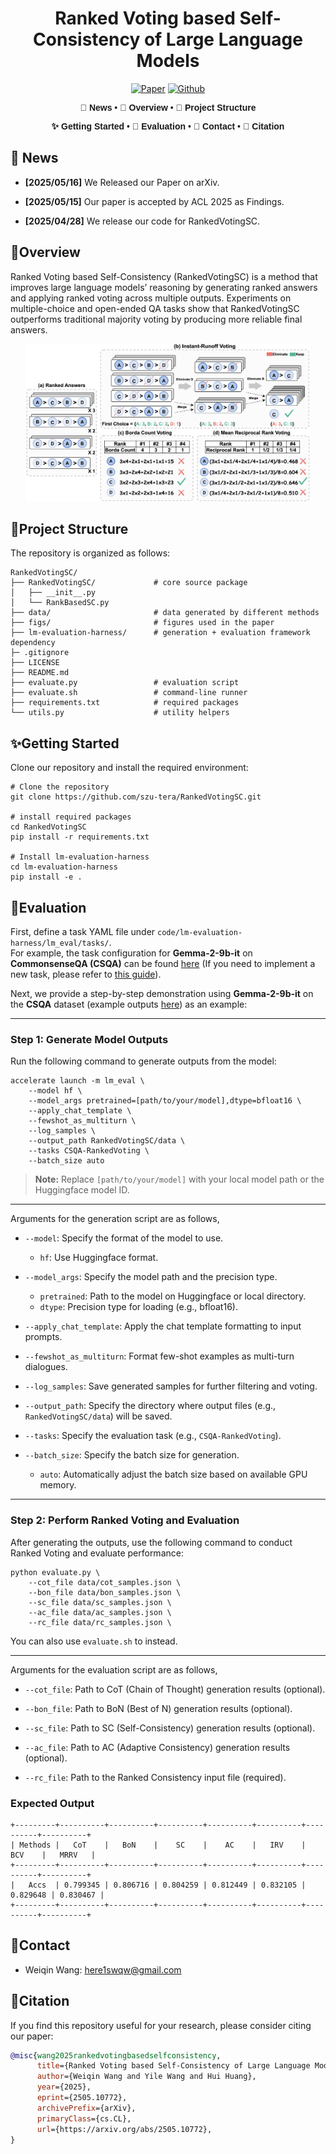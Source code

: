 <div align="center">
  
# Ranked Voting based Self-Consistency of Large Language Models

[![Paper](https://img.shields.io/badge/arxiv-A42C25?style=for-the-badge&logo=arxiv&logoColor=white)]([https://arxiv.org/abs/2504.16084](https://arxiv.org/abs/2505.10772))  [![Github](https://img.shields.io/badge/GitHub-000000?style=for-the-badge&logo=github&logoColor=000&logoColor=white)]([https://github.com/PRIME-RL/TTRL](https://github.com/szu-tera/RankedVotingSC))

<div align="center" style="font-family: Arial, sans-serif;">
  <p>
    <a href="#news" style="text-decoration: none; font-weight: bold;">🎉 News</a> •
    <a href="#overview" style="text-decoration: none; font-weight: bold;">📌 Overview</a> •
    <a href="#project-structure" style="text-decoration: none; font-weight: bold;">📁 Project Structure</a>
  </p>
  <p>
    <a href="#getting-started" style="text-decoration: none; font-weight: bold;">✨ Getting Started</a> •
    <a href="#evaluation" style="text-decoration: none; font-weight: bold;">📃 Evaluation</a> •
    <a href="#contact" style="text-decoration: none; font-weight: bold;">📨 Contact</a> •
    <a href="#citation" style="text-decoration: none; font-weight: bold;">🎈 Citation</a>
  </p>
</div>

</div>




## 🎉 News

- **[2025/05/16]** We Released our Paper on arXiv.

- **[2025/05/15]** Our paper is accepted by ACL 2025 as Findings. 

- **[2025/04/28]** We release our code for RankedVotingSC.

## 📌Overview

Ranked Voting based Self-Consistency (RankedVotingSC) is a method that improves large language models’ reasoning by generating ranked answers and applying ranked voting across multiple outputs. Experiments on multiple-choice and open-ended QA tasks show that RankedVotingSC outperforms traditional majority voting by producing more reliable final answers.

<p align="center">
   <img src="figs/Main.jpg" alt="" style="width: 90%;">
</p>


## 📁Project Structure

The repository is organized as follows:

```
RankedVotingSC/
├── RankedVotingSC/             # core source package
│   ├── __init__.py
│   └── RankBasedSC.py
├── data/                       # data generated by different methods
├── figs/                       # figures used in the paper
├── lm-evaluation-harness/      # generation + evaluation framework dependency
├─ .gitignore
├── LICENSE
├── README.md
├── evaluate.py                 # evaluation script
├── evaluate.sh                 # command-line runner
├── requirements.txt            # required packages
└── utils.py                    # utility helpers
```

## ✨Getting Started

Clone our repository and install the required environment:

```shell
# Clone the repository
git clone https://github.com/szu-tera/RankedVotingSC.git

# install required packages
cd RankedVotingSC
pip install -r requirements.txt

# Install lm-evaluation-harness
cd lm-evaluation-harness
pip install -e .
```

## 📃Evaluation

First, define a task YAML file under `code/lm-evaluation-harness/lm_eval/tasks/`.  
For example, the task configuration for **Gemma-2-9b-it** on **CommonsenseQA (CSQA)** can be found [here](https://github.com/szu-tera/RankedVotingSC/blob/main/lm-evaluation-harness/lm_eval/tasks/CSQA/CSQA.yaml) (If you need to implement a new task, please refer to [this guide](https://github.com/EleutherAI/lm-evaluation-harness/blob/main/docs/new_task_guide.md)).

Next, we provide a step-by-step demonstration using **Gemma-2-9b-it** on the **CSQA** dataset (example outputs [here](https://github.com/szu-tera/RankedVotingSC/blob/main/data/samples.json)) as an example:

---

### Step 1: Generate Model Outputs

Run the following command to generate outputs from the model:

```shell
accelerate launch -m lm_eval \
    --model hf \
    --model_args pretrained=[path/to/your/model],dtype=bfloat16 \
    --apply_chat_template \
    --fewshot_as_multiturn \
    --log_samples \
    --output_path RankedVotingSC/data \
    --tasks CSQA-RankedVoting \
    --batch_size auto
```

> **Note:** Replace `[path/to/your/model]` with your local model path or the Huggingface model ID.  

---

Arguments for the generation script are as follows,

- `--model`: Specify the format of the model to use.
  - `hf`: Use Huggingface format.

- `--model_args`: Specify the model path and the precision type.
  - `pretrained`: Path to the model on Huggingface or local directory.
  - `dtype`: Precision type for loading (e.g., bfloat16).

- `--apply_chat_template`: Apply the chat template formatting to input prompts.

- `--fewshot_as_multiturn`: Format few-shot examples as multi-turn dialogues.

- `--log_samples`: Save generated samples for further filtering and voting.

- `--output_path`: Specify the directory where output files (e.g., `RankedVotingSC/data`) will be saved.

- `--tasks`: Specify the evaluation task (e.g., `CSQA-RankedVoting`).

- `--batch_size`: Specify the batch size for generation.
  - `auto`: Automatically adjust the batch size based on available GPU memory.

---

### Step 2: Perform Ranked Voting and Evaluation

After generating the outputs, use the following command to conduct Ranked Voting and evaluate performance:

```shell
python evaluate.py \
    --cot_file data/cot_samples.json \
    --bon_file data/bon_samples.json \
    --sc_file data/sc_samples.json \
    --ac_file data/ac_samples.json \
    --rc_file data/rc_samples.json \
```

You can also use `evaluate.sh` to instead.

---

Arguments for the evaluation script are as follows,

- `--cot_file`: Path to CoT (Chain of Thought) generation results (optional).

- `--bon_file`: Path to BoN (Best of N) generation results (optional).

- `--sc_file`: Path to SC (Self-Consistency) generation results (optional).

- `--ac_file`: Path to AC (Adaptive Consistency) generation results (optional).

- `--rc_file`: Path to the Ranked Consistency input file (required).

### Expected Output

```
+---------+----------+----------+----------+----------+----------+----------+----------+
| Methods |   CoT    |   BoN    |    SC    |    AC    |   IRV    |   BCV    |   MRRV   |
+---------+----------+----------+----------+----------+----------+----------+----------+
|   Accs  | 0.799345 | 0.806716 | 0.804259 | 0.812449 | 0.832105 | 0.829648 | 0.830467 |
+---------+----------+----------+----------+----------+----------+----------+----------+
```

## 📨Contact

- Weiqin Wang: here1swqw@gmail.com

## 🎈Citation

If you find this repository useful for your research, please consider citing our paper:

```bibtex
@misc{wang2025rankedvotingbasedselfconsistency,
      title={Ranked Voting based Self-Consistency of Large Language Models}, 
      author={Weiqin Wang and Yile Wang and Hui Huang},
      year={2025},
      eprint={2505.10772},
      archivePrefix={arXiv},
      primaryClass={cs.CL},
      url={https://arxiv.org/abs/2505.10772}, 
}
```

  
